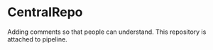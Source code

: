 # CentralRepo
Adding comments so that people can understand.
This repository is attached to pipeline.
